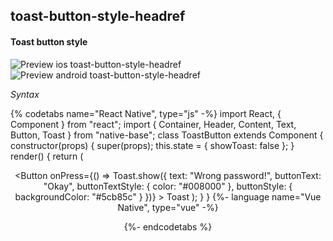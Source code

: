## toast-button-style-headref
#### Toast button style 

![Preview ios toast-button-style-headref](https://github.com/GeekyAnts/NativeBase-KitchenSink/raw/v2.6.1/screenshots/ios/toast-button-style.gif)
![Preview android toast-button-style-headref](https://github.com/GeekyAnts/NativeBase-KitchenSink/raw/v2.6.1/screenshots/android/toast-button-style.gif)

*Syntax*

{% codetabs name="React Native", type="js" -%}
import React, { Component } from "react";
import { Container, Header, Content, Text, Button, Toast } from "native-base";
class ToastButton extends Component {
  constructor(props) {
    super(props);
    this.state = {
      showToast: false
    };
  }
  render() {
    return (
      <Container>
        <Header />
        <Content padder>
          <Button
            onPress={() =>
              Toast.show({
                text: "Wrong password!",
                buttonText: "Okay",
                buttonTextStyle: { color: "#008000" },
                buttonStyle: { backgroundColor: "#5cb85c" }
              })}
          >
            <Text>Toast</Text>
          </Button>
        </Content>
      </Container>
    );
  }
}
{%- language name="Vue Native", type="vue" -%}
<template>
  <nb-container>
    <nb-header />
    <nb-content padder>
      <nb-button :onPress="handleBtnPress">
        <nb-text>Toast</nb-text>
      </nb-button>
    </nb-content>
  </nb-container>
</template>
<script>
import React from "react";
import { Toast } from "native-base";
export default {
  methods: {
    handleBtnPress: function() {
      Toast.show({
        text: "Wrong password!",
        buttonText: "Okay",
        buttonTextStyle: { color: "#008000" },
        buttonStyle: { backgroundColor: "#5cb85c" }
      });
    }
  }
};
</script>
{%- endcodetabs %}
 <p>
    <div id="" class="mobileDevice" style="background: url(&quot;https://docs-v2.nativebase.io/docs/assets/iosphone.png&quot;) no-repeat; padding: 63px 20px 100px 15px; width: 292px; height: 600px;margin:0 auto;float:none;">
        <img src="https://github.com/GeekyAnts/NativeBase-KitchenSink/raw/v2.6.1/screenshots/ios/toast-button-style.gif" alt="" style="display:block !important" />
    </div>
</p>
<br />
